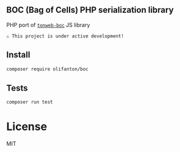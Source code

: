 BOC (Bag of Cells) PHP serialization library
---

PHP port of [`tonweb-boc`](https://github.com/toncenter/tonweb/tree/master/src/boc) JS library

`⚠️ This project is under active development!`

## Install

```bash
composer require olifanton/boc
```

## Tests

```bash
composer run test
```

# License

MIT
